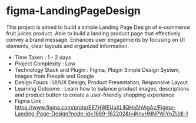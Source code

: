 # figma-LandingPageDesign

This project is aimed to build a simple Landing Page Design of e-commerce fruit juices product. Able to build a landing product page that effectively convey
a brand message. Enhances user engagements by focusing on UI elements, clear layouts and organized information.

- Time Taken : 1 - 2 days
- Project Complexity : Low
- Technology Stack and Plugin : Figma, Plugin Simple Design System, images from Freepik and Google
- Design Foucs : UI/UX Design, Product Presentation, Responsive Layout
- Learning Outcome : Learn how to balance product images, descriptions and product button to create a user-friendly shopping experience
- Figma Link : https://www.figma.com/proto/EE7HWEUaXLlIQHa5hVigAz/Figma-Landing-Page-Design?node-id=1669-162202&t=jKnyHNNPWlYnZUdl-1

